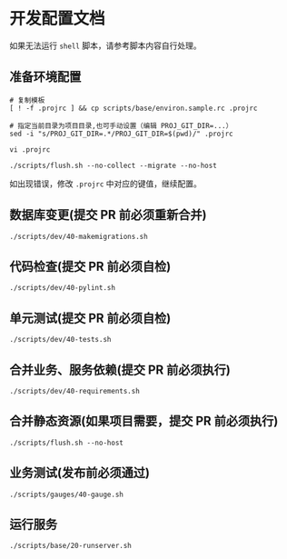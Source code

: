 # 开发配置文档

如果无法运行 `shell` 脚本，请参考脚本内容自行处理。

## 准备环境配置

```shell
# 复制模板
[ ! -f .projrc ] && cp scripts/base/environ.sample.rc .projrc

# 指定当前目录为项目目录,也可手动设置（编辑 PROJ_GIT_DIR=...）
sed -i "s/PROJ_GIT_DIR=.*/PROJ_GIT_DIR=$(pwd)/" .projrc

vi .projrc

./scripts/flush.sh --no-collect --migrate --no-host
```

如出现错误，修改 `.projrc` 中对应的键值，继续配置。


## 数据库变更(提交 PR 前必须重新合并)

```shell
./scripts/dev/40-makemigrations.sh
```

## 代码检查(提交 PR 前必须自检)

```shell
./scripts/dev/40-pylint.sh
```

## 单元测试(提交 PR 前必须自检)

```shell
./scripts/dev/40-tests.sh
```

## 合并业务、服务依赖(提交 PR 前必须执行)

```shell
./scripts/dev/40-requirements.sh
```

## 合并静态资源(如果项目需要，提交 PR 前必须执行)

```shell
./scripts/flush.sh --no-host
```

## 业务测试(发布前必须通过)

```shell
./scripts/gauges/40-gauge.sh
```

## 运行服务

```shell
./scripts/base/20-runserver.sh
```
